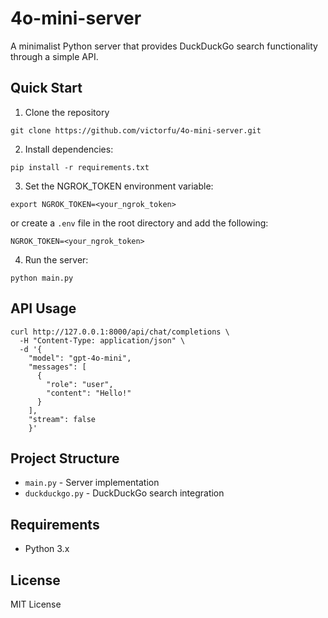 # 4o-mini-server

A minimalist Python server that provides DuckDuckGo search functionality through a simple API.

## Quick Start

1. Clone the repository

```
git clone https://github.com/victorfu/4o-mini-server.git
```

2. Install dependencies:

```
pip install -r requirements.txt
```

3. Set the NGROK_TOKEN environment variable:

```
export NGROK_TOKEN=<your_ngrok_token>
```

or create a `.env` file in the root directory and add the following:

```
NGROK_TOKEN=<your_ngrok_token>
```

4. Run the server:

```
python main.py
```

## API Usage

```
curl http://127.0.0.1:8000/api/chat/completions \
  -H "Content-Type: application/json" \
  -d '{
    "model": "gpt-4o-mini",
    "messages": [
      {
        "role": "user",
        "content": "Hello!"
      }
    ],
    "stream": false
    }'
```

## Project Structure

- `main.py` - Server implementation
- `duckduckgo.py` - DuckDuckGo search integration

## Requirements

- Python 3.x

## License

MIT License
